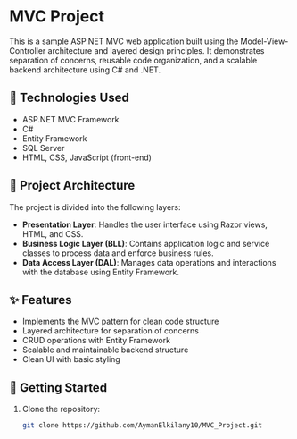 # MVC Project

This is a sample ASP.NET MVC web application built using the Model-View-Controller architecture and layered design principles. It demonstrates separation of concerns, reusable code organization, and a scalable backend architecture using C# and .NET.

## 🔧 Technologies Used

- ASP.NET MVC Framework
- C#
- Entity Framework
- SQL Server
- HTML, CSS, JavaScript (front-end)

## 📁 Project Architecture

The project is divided into the following layers:

- **Presentation Layer**: Handles the user interface using Razor views, HTML, and CSS.
- **Business Logic Layer (BLL)**: Contains application logic and service classes to process data and enforce business rules.
- **Data Access Layer (DAL)**: Manages data operations and interactions with the database using Entity Framework.

## ✨ Features

- Implements the MVC pattern for clean code structure
- Layered architecture for separation of concerns
- CRUD operations with Entity Framework
- Scalable and maintainable backend structure
- Clean UI with basic styling

## 🚀 Getting Started

1. Clone the repository:
   ```bash
   git clone https://github.com/AymanElkilany10/MVC_Project.git
